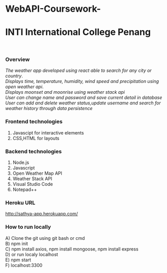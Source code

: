 # WebAPI-Coursework-

<b><h1>INTI International College Penang</b></h1>
<br>

<b><h3>Overview</b><br></h3>
*The weather app developed using react able to search for any city or country*.<br>
*Displays time, temperature, humidity, wind speed and precipitation using open weather api*.<br>
*Displays moonset and moonrise using weather stack api*<br>
*User can change name and password and save current detail in database*<br>
*User can add and delete weather status,update username and search for weather history through data persistence*</b>

<b><h3>Frontend technologies</b><br></h3>
1. Javascipt for interactive elements<br>
2. CSS,HTML for layouts<br>

<b><h3>Backend technologies</b><br></h3>
1. Node.js<br>
2. Javascript<br>
3. Open Weather Map API<br>
4. Weather Stack API<br>
5. Visual Studio Code<br>
6. Notepad++<br>


<b><h3>Heroku URL</b></br></h3>
http://sathya-app.herokuapp.com/

<b><h3>How to run locally</b><br></h3>
A) Clone the git using git bash or cmd<br>
B) npm init <br>
C) npm install axios, npm install mongoose, npm install express<br>
D) or run localy localhost<br>
E) npm start<br>
F) localhost:3300<br>





